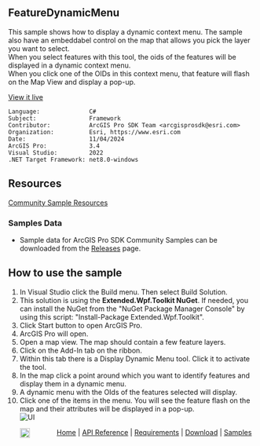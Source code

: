 ## FeatureDynamicMenu

<!-- TODO: Write a brief abstract explaining this sample -->
 This sample shows how to display a dynamic context menu. The sample also have an embeddabel control on the map that allows you pick the layer you want to select.     
 When you select features with this tool, the oids of the features will be displayed in a dynamic context menu.   
 When you click one of the OIDs in this context menu, that feature will flash on the Map View and display a pop-up.   
   


<a href="https://pro.arcgis.com/en/pro-app/sdk/" target="_blank">View it live</a>

<!-- TODO: Fill this section below with metadata about this sample-->
```
Language:              C#
Subject:               Framework
Contributor:           ArcGIS Pro SDK Team <arcgisprosdk@esri.com>
Organization:          Esri, https://www.esri.com
Date:                  11/04/2024
ArcGIS Pro:            3.4
Visual Studio:         2022
.NET Target Framework: net8.0-windows
```

## Resources

[Community Sample Resources](https://github.com/Esri/arcgis-pro-sdk-community-samples#resources)

### Samples Data

* Sample data for ArcGIS Pro SDK Community Samples can be downloaded from the [Releases](https://github.com/Esri/arcgis-pro-sdk-community-samples/releases) page.  

## How to use the sample
<!-- TODO: Explain how this sample can be used. To use images in this section, create the image file in your sample project's screenshots folder. Use relative url to link to this image using this syntax: ![My sample Image](FacePage/SampleImage.png) -->
1. In Visual Studio click the Build menu. Then select Build Solution.
 2. This solution is using the **Extended.Wpf.Toolkit NuGet**.  If needed, you can install the NuGet from the "NuGet Package Manager Console" by using this script: "Install-Package Extended.Wpf.Toolkit".  
 3. Click Start button to open ArcGIS Pro.  
 4. ArcGIS Pro will open.   
 5. Open a map view. The map should contain a few feature layers.  
 6. Click on the Add-In tab on the ribbon.  
 7. Within this tab there is a Display Dynamic Menu tool. Click it to activate the tool.  
 8. In the map click a point around which you want to identify features and display them in a dynamic menu.  
 9. A dynamic menu with the OIds of the features selected will display.  
 10. Click one of the items in the menu. You will see the feature flash on the map and their attributes will be displayed in a pop-up.  
![UI](Screenshots/DynamicMenu.png)  
   

<!-- End -->

&nbsp;&nbsp;&nbsp;&nbsp;&nbsp;&nbsp;<img src="https://esri.github.io/arcgis-pro-sdk/images/ArcGISPro.png"  alt="ArcGIS Pro SDK for Microsoft .NET Framework" height = "20" width = "20" align="top"  >
&nbsp;&nbsp;&nbsp;&nbsp;&nbsp;&nbsp;&nbsp;&nbsp;&nbsp;&nbsp;&nbsp;&nbsp;
[Home](https://github.com/Esri/arcgis-pro-sdk/wiki) | <a href="https://pro.arcgis.com/en/pro-app/latest/sdk/api-reference" target="_blank">API Reference</a> | [Requirements](https://github.com/Esri/arcgis-pro-sdk/wiki#requirements) | [Download](https://github.com/Esri/arcgis-pro-sdk/wiki#installing-arcgis-pro-sdk-for-net) | <a href="https://github.com/esri/arcgis-pro-sdk-community-samples" target="_blank">Samples</a>

